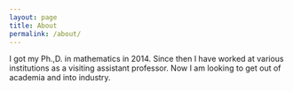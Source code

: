 ```yaml
---
layout: page
title: About
permalink: /about/
---
```

I got my Ph.,D. in mathematics in 2014.  Since then I have worked at various institutions as a visiting assistant professor.  Now I am looking to get out of academia and into industry.

<!--  
### More Information

A place to include any other types of information that I'd like to include about myself. 

### Contact me

[email@domain.com](mailto:email@domain.com) 
-->
